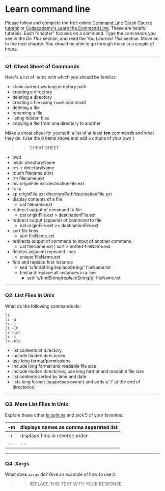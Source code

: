# Learn command line

Please follow and complete the free online [Command Line Crash Course
tutorial](https://web.archive.org/web/20160708171659/http://cli.learncodethehardway.org/book/) or [Codecademy's Learn the Command Line](https://www.codecademy.com/learn/learn-the-command-line). These are helpful tutorials. Each "chapter" focuses on a command. Type the commands you see in the _Do This_ section, and read the _You Learned This_ section. Move on to the next chapter. You should be able to go through these in a couple of hours.

---

### Q1.  Cheat Sheet of Commands  

Here's a list of items with which you should be familiar:  
* show current working directory path
* creating a directory
* deleting a directory
* creating a file using `touch` command
* deleting a file
* renaming a file
* listing hidden files
* copying a file from one directory to another

Make a cheat sheet for yourself: a list of at least **ten** commands and what they do.  (Use the 8 items above and add a couple of your own.)  

> > CHEAT SHEET
* pwd
* mkdir directoryName
* rm -r directoryName
* touch filename.et\xt
* rm filename.ext
* mv originFile.ext destinationFile.ext
* ls -a
* cp originFile.ext directoryPath/destinationFile.ext
* display contents of a file
    * cat filename.ext
* redirect output of command to file
    * cat originFile.ext > destinationFile.ext
* redirect output (append) of command to file
    * cat originFile.ext >> destinationFile.ext
* sort file lines
    * sort fileName.ext
* redirects output of command to input of another command
    * cat fileName.ext | sort > sorted-fileName.ext
* deletes adjacent repeated lines
    * unique fileName.ext
* find and replace first instance
    * sed 's/findString/replaceString/' fileName.txt
    * find and replace all instances in a line
        * sed 's/findString/replaceString/g' fileName.txt
    
---

### Q2.  List Files in Unix   

What do the following commands do:  

`ls`  
`ls -a`  
`ls -l`  
`ls -lh`  
`ls -lah`  
`ls -t`  
`ls -Glp`  

> > 
* list contents of directory
* include hidden directories
* use long format/permissions
* include long format and readable file size
* include hidden directories, use long format and readable file size
* list contents sorted by time and date
* lists long format (suppreses owner) and adds a '/' at the end of directories

---

### Q3.  More List Files in Unix  

Explore these other [ls options](http://www.techonthenet.com/unix/basic/ls.php) and pick 5 of your favorites:

> > 
-m | displays names as comma separated list
-- | --
-r | displays files in reverse order
-- | --

---

### Q4.  Xargs   

What does `xargs` do? Give an example of how to use it.

> > REPLACE THIS TEXT WITH YOUR RESPONSE

 

